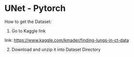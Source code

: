 # UNet - Pytorch
How to get the Dataset:
1. Go to Kaggle link

link: https://www.kaggle.com/kmader/finding-lungs-in-ct-data

2. Download and unzip it into Dataset Directory
